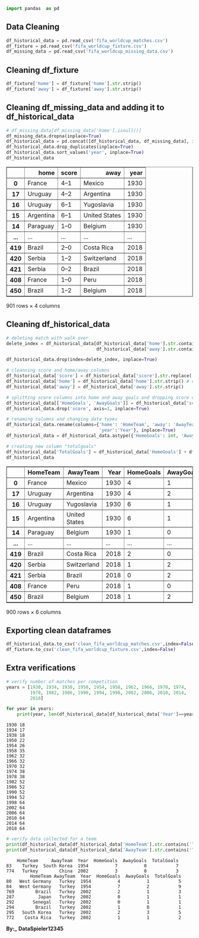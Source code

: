 ```python
import pandas  as pd
```

## Data Cleaning


```python
df_historical_data = pd.read_csv('fifa_worldcup_matches.csv')
df_fixture = pd.read_csv('fifa_worldcup_fixture.csv')
df_missing_data = pd.read_csv('fifa_worldcup_missing_data.csv')
```

## Cleaning df_fixture


```python
df_fixture['home'] = df_fixture['home'].str.strip()
df_fixture['away'] = df_fixture['away'].str.strip()
```

## Cleaning df_missing_data and adding it to df_historical_data


```python
# df_missing_data[df_missing_data['home'].isnull()]
df_missing_data.dropna(inplace=True)
df_historical_data = pd.concat([df_historical_data, df_missing_data], ignore_index=True)
df_historical_data.drop_duplicates(inplace=True)
df_historical_data.sort_values('year', inplace=True)
df_historical_data
```




<div>
<style scoped>
    .dataframe tbody tr th:only-of-type {
        vertical-align: middle;
    }

    .dataframe tbody tr th {
        vertical-align: top;
    }

    .dataframe thead th {
        text-align: right;
    }
</style>
<table border="1" class="dataframe">
  <thead>
    <tr style="text-align: right;">
      <th></th>
      <th>home</th>
      <th>score</th>
      <th>away</th>
      <th>year</th>
    </tr>
  </thead>
  <tbody>
    <tr>
      <th>0</th>
      <td>France</td>
      <td>4–1</td>
      <td>Mexico</td>
      <td>1930</td>
    </tr>
    <tr>
      <th>17</th>
      <td>Uruguay</td>
      <td>4–2</td>
      <td>Argentina</td>
      <td>1930</td>
    </tr>
    <tr>
      <th>16</th>
      <td>Uruguay</td>
      <td>6–1</td>
      <td>Yugoslavia</td>
      <td>1930</td>
    </tr>
    <tr>
      <th>15</th>
      <td>Argentina</td>
      <td>6–1</td>
      <td>United States</td>
      <td>1930</td>
    </tr>
    <tr>
      <th>14</th>
      <td>Paraguay</td>
      <td>1–0</td>
      <td>Belgium</td>
      <td>1930</td>
    </tr>
    <tr>
      <th>...</th>
      <td>...</td>
      <td>...</td>
      <td>...</td>
      <td>...</td>
    </tr>
    <tr>
      <th>419</th>
      <td>Brazil</td>
      <td>2–0</td>
      <td>Costa Rica</td>
      <td>2018</td>
    </tr>
    <tr>
      <th>420</th>
      <td>Serbia</td>
      <td>1–2</td>
      <td>Switzerland</td>
      <td>2018</td>
    </tr>
    <tr>
      <th>421</th>
      <td>Serbia</td>
      <td>0–2</td>
      <td>Brazil</td>
      <td>2018</td>
    </tr>
    <tr>
      <th>408</th>
      <td>France</td>
      <td>1–0</td>
      <td>Peru</td>
      <td>2018</td>
    </tr>
    <tr>
      <th>450</th>
      <td>Brazil</td>
      <td>1–2</td>
      <td>Belgium</td>
      <td>2018</td>
    </tr>
  </tbody>
</table>
<p>901 rows × 4 columns</p>
</div>



## Cleaning df_historical_data


```python
# deleting match with walk over
delete_index = df_historical_data[df_historical_data['home'].str.contains('Sweden') &
                                  df_historical_data['away'].str.contains('Austria')].index

df_historical_data.drop(index=delete_index, inplace=True)

# cleanning score and home/away columns
df_historical_data['score'] = df_historical_data['score'].str.replace('[^\d–]', '', regex=True)
df_historical_data['home'] = df_historical_data['home'].str.strip() # clean blank spaces: Yugoslavia twice
df_historical_data['away'] = df_historical_data['away'].str.strip()

# splitting score columns into home and away goals and dropping score column
df_historical_data[['HomeGoals', 'AwayGoals']] = df_historical_data['score'].str.split('–', expand=True)
df_historical_data.drop('score', axis=1, inplace=True)

# renaming columns and changing data types
df_historical_data.rename(columns={'home': 'HomeTeam', 'away': 'AwayTeam', 
                                   'year':'Year'}, inplace=True)
df_historical_data = df_historical_data.astype({'HomeGoals': int, 'AwayGoals':int, 'Year': int})

# creating new column "totalgoals"
df_historical_data['TotalGoals'] = df_historical_data['HomeGoals'] + df_historical_data['AwayGoals']
df_historical_data
```




<div>
<style scoped>
    .dataframe tbody tr th:only-of-type {
        vertical-align: middle;
    }

    .dataframe tbody tr th {
        vertical-align: top;
    }

    .dataframe thead th {
        text-align: right;
    }
</style>
<table border="1" class="dataframe">
  <thead>
    <tr style="text-align: right;">
      <th></th>
      <th>HomeTeam</th>
      <th>AwayTeam</th>
      <th>Year</th>
      <th>HomeGoals</th>
      <th>AwayGoals</th>
      <th>TotalGoals</th>
    </tr>
  </thead>
  <tbody>
    <tr>
      <th>0</th>
      <td>France</td>
      <td>Mexico</td>
      <td>1930</td>
      <td>4</td>
      <td>1</td>
      <td>5</td>
    </tr>
    <tr>
      <th>17</th>
      <td>Uruguay</td>
      <td>Argentina</td>
      <td>1930</td>
      <td>4</td>
      <td>2</td>
      <td>6</td>
    </tr>
    <tr>
      <th>16</th>
      <td>Uruguay</td>
      <td>Yugoslavia</td>
      <td>1930</td>
      <td>6</td>
      <td>1</td>
      <td>7</td>
    </tr>
    <tr>
      <th>15</th>
      <td>Argentina</td>
      <td>United States</td>
      <td>1930</td>
      <td>6</td>
      <td>1</td>
      <td>7</td>
    </tr>
    <tr>
      <th>14</th>
      <td>Paraguay</td>
      <td>Belgium</td>
      <td>1930</td>
      <td>1</td>
      <td>0</td>
      <td>1</td>
    </tr>
    <tr>
      <th>...</th>
      <td>...</td>
      <td>...</td>
      <td>...</td>
      <td>...</td>
      <td>...</td>
      <td>...</td>
    </tr>
    <tr>
      <th>419</th>
      <td>Brazil</td>
      <td>Costa Rica</td>
      <td>2018</td>
      <td>2</td>
      <td>0</td>
      <td>2</td>
    </tr>
    <tr>
      <th>420</th>
      <td>Serbia</td>
      <td>Switzerland</td>
      <td>2018</td>
      <td>1</td>
      <td>2</td>
      <td>3</td>
    </tr>
    <tr>
      <th>421</th>
      <td>Serbia</td>
      <td>Brazil</td>
      <td>2018</td>
      <td>0</td>
      <td>2</td>
      <td>2</td>
    </tr>
    <tr>
      <th>408</th>
      <td>France</td>
      <td>Peru</td>
      <td>2018</td>
      <td>1</td>
      <td>0</td>
      <td>1</td>
    </tr>
    <tr>
      <th>450</th>
      <td>Brazil</td>
      <td>Belgium</td>
      <td>2018</td>
      <td>1</td>
      <td>2</td>
      <td>3</td>
    </tr>
  </tbody>
</table>
<p>900 rows × 6 columns</p>
</div>



## Exporting clean dataframes


```python
df_historical_data.to_csv('clean_fifa_worldcup_matches.csv',index=False)
df_fixture.to_csv('clean_fifa_worldcup_fixture.csv',index=False)
```

## Extra verifications


```python
# verify number of matches per competition
years = [1930, 1934, 1938, 1950, 1954, 1958, 1962, 1966, 1970, 1974,
         1978, 1982, 1986, 1990, 1994, 1998, 2002, 2006, 2010, 2014,
         2018]

for year in years:
    print(year, len(df_historical_data[df_historical_data['Year']==year]))
```

    1930 18
    1934 17
    1938 18
    1950 22
    1954 26
    1958 35
    1962 32
    1966 32
    1970 32
    1974 38
    1978 38
    1982 52
    1986 52
    1990 52
    1994 52
    1998 64
    2002 64
    2006 64
    2010 64
    2014 64
    2018 64
    


```python
# verify data collected for a team
print(df_historical_data[df_historical_data['HomeTeam'].str.contains('Turkey')])
print(df_historical_data[df_historical_data['AwayTeam'].str.contains('Turkey')])
```

        HomeTeam     AwayTeam  Year  HomeGoals  AwayGoals  TotalGoals
    83    Turkey  South Korea  1954          7          0           7
    774   Turkey        China  2002          3          0           3
             HomeTeam AwayTeam  Year  HomeGoals  AwayGoals  TotalGoals
    80   West Germany   Turkey  1954          4          1           5
    84   West Germany   Turkey  1954          7          2           9
    769        Brazil   Turkey  2002          2          1           3
    287         Japan   Turkey  2002          0          1           1
    292       Senegal   Turkey  2002          0          1           1
    294        Brazil   Turkey  2002          1          0           1
    295   South Korea   Turkey  2002          2          3           5
    772    Costa Rica   Turkey  2002          1          1           2
    

**By:_** **DataSpieler12345**


```python

```
